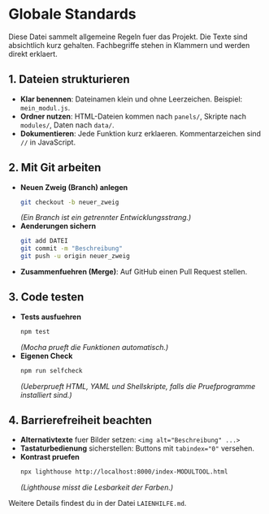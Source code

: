# Globale Standards

Diese Datei sammelt allgemeine Regeln fuer das Projekt. Die Texte sind absichtlich kurz gehalten. Fachbegriffe stehen in Klammern und werden direkt erklaert.

## 1. Dateien strukturieren

- **Klar benennen**: Dateinamen klein und ohne Leerzeichen. Beispiel: `mein_modul.js`.
- **Ordner nutzen**: HTML-Dateien kommen nach `panels/`, Skripte nach `modules/`, Daten nach `data/`.
- **Dokumentieren**: Jede Funktion kurz erklaeren. Kommentarzeichen sind `//` in JavaScript.

## 2. Mit Git arbeiten

- **Neuen Zweig (Branch) anlegen**
  ```bash
  git checkout -b neuer_zweig
  ```
  *(Ein Branch ist ein getrennter Entwicklungsstrang.)*
- **Aenderungen sichern**
  ```bash
  git add DATEI
  git commit -m "Beschreibung"
  git push -u origin neuer_zweig
  ```
- **Zusammenfuehren (Merge)**: Auf GitHub einen Pull Request stellen.

## 3. Code testen

- **Tests ausfuehren**
  ```bash
  npm test
  ```
  *(Mocha prueft die Funktionen automatisch.)*
- **Eigenen Check**
  ```bash
  npm run selfcheck
  ```
  *(Ueberprueft HTML, YAML und Shellskripte, falls die Pruefprogramme installiert sind.)*

## 4. Barrierefreiheit beachten

- **Alternativtexte** fuer Bilder setzen: `<img alt="Beschreibung" ...>`
- **Tastaturbedienung** sicherstellen: Buttons mit `tabindex="0"` versehen.
- **Kontrast pruefen**
  ```bash
  npx lighthouse http://localhost:8000/index-MODULTOOL.html
  ```
  *(Lighthouse misst die Lesbarkeit der Farben.)*

Weitere Details findest du in der Datei `LAIENHILFE.md`.
